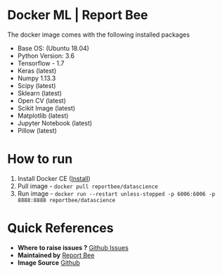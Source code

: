 # Docker ML | Report Bee

The docker image comes with the following installed packages

  - Base OS: (Ubuntu 18.04)
  - Python Version: 3.6
  - Tensorflow - 1.7
  - Keras (latest)
  - Numpy 1.13.3
  - Scipy (latest)
  - Sklearn (latest)
  - Open CV (latest)
  - Scikit Image (latest)
  - Matplotlib (latest)
  - Jupyter Notebook (latest)
  - Pillow (latest)

# How to run

  1. Install Docker CE ([Install])
  2. Pull image - `docker pull reportbee/datascience`
  3. Run image - `docker run --restart unless-stopped -p 6006:6006 -p 8888:8888 reportbee/datascience`

# Quick References

  - **Where to raise issues ?**
  [Github Issues]
  - **Maintained by**
  [Report Bee]
  - **Image Source**
  [Github]
   
[Install]: <https://www.docker.com/community-edition>
[Github]: <https://github.com/reportbee/docker-ml>
[Github Issues]: <https://github.com/reportbee/docker-ml/issues>
[Report Bee]: <https://www.reportbee.com>